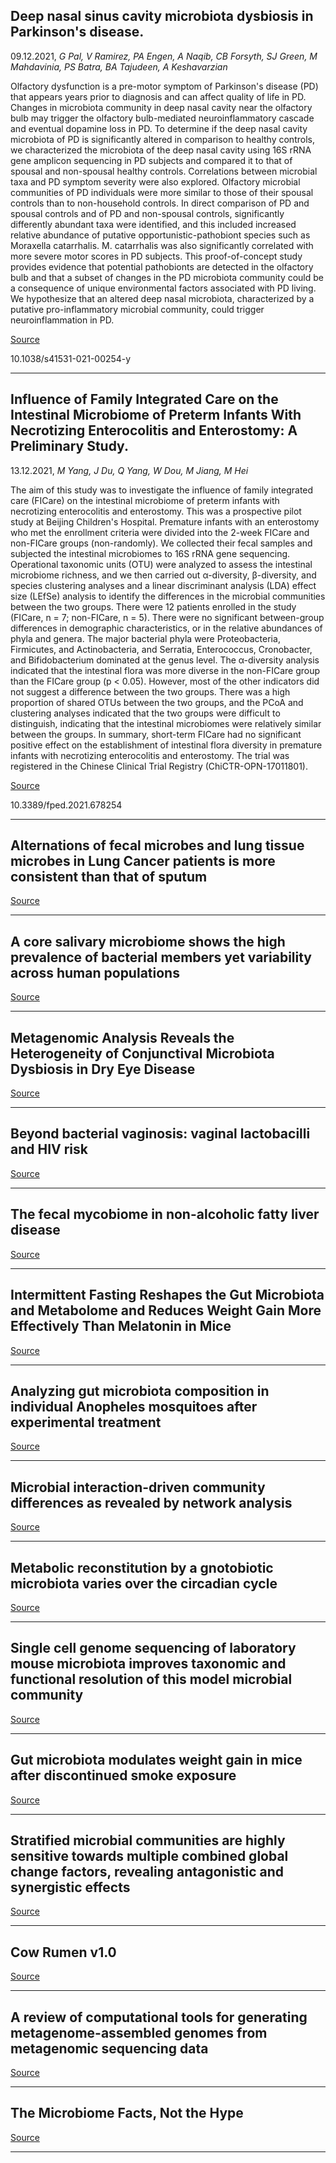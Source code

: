 ## Deep nasal sinus cavity microbiota dysbiosis in Parkinson's disease.
 09.12.2021, _G Pal, V Ramirez, PA Engen, A Naqib, CB Forsyth, SJ Green, M Mahdavinia, PS Batra, BA Tajudeen, A Keshavarzian_


Olfactory dysfunction is a pre-motor symptom of Parkinson's disease (PD) that appears years prior to diagnosis and can affect quality of life in PD. Changes in microbiota community in deep nasal cavity near the olfactory bulb may trigger the olfactory bulb-mediated neuroinflammatory cascade and eventual dopamine loss in PD. To determine if the deep nasal cavity microbiota of PD is significantly altered in comparison to healthy controls, we characterized the microbiota of the deep nasal cavity using 16S rRNA gene amplicon sequencing in PD subjects and compared it to that of spousal and non-spousal healthy controls. Correlations between microbial taxa and PD symptom severity were also explored. Olfactory microbial communities of PD individuals were more similar to those of their spousal controls than to non-household controls. In direct comparison of PD and spousal controls and of PD and non-spousal controls, significantly differently abundant taxa were identified, and this included increased relative abundance of putative opportunistic-pathobiont species such as Moraxella catarrhalis. M. catarrhalis was also significantly correlated with more severe motor scores in PD subjects. This proof-of-concept study provides evidence that potential pathobionts are detected in the olfactory bulb and that a subset of changes in the PD microbiota community could be a consequence of unique environmental factors associated with PD living. We hypothesize that an altered deep nasal microbiota, characterized by a putative pro-inflammatory microbial community, could trigger neuroinflammation in PD.

[Source](https://www.nature.com/articles/s41531-021-00254-y)

10.1038/s41531-021-00254-y

---

## Influence of Family Integrated Care on the Intestinal Microbiome of Preterm Infants With Necrotizing Enterocolitis and Enterostomy: A Preliminary Study.
 13.12.2021, _M Yang, J Du, Q Yang, W Dou, M Jiang, M Hei_


The aim of this study was to investigate the influence of family integrated care (FICare) on the intestinal microbiome of preterm infants with necrotizing enterocolitis and enterostomy. This was a prospective pilot study at Beijing Children's Hospital. Premature infants with an enterostomy who met the enrollment criteria were divided into the 2-week FICare and non-FICare groups (non-randomly). We collected their fecal samples and subjected the intestinal microbiomes to 16S rRNA gene sequencing. Operational taxonomic units (OTU) were analyzed to assess the intestinal microbiome richness, and we then carried out α-diversity, β-diversity, and species clustering analyses and a linear discriminant analysis (LDA) effect size (LEfSe) analysis to identify the differences in the microbial communities between the two groups. There were 12 patients enrolled in the study (FICare, n = 7; non-FICare, n = 5). There were no significant between-group differences in demographic characteristics, or in the relative abundances of phyla and genera. The major bacterial phyla were Proteobacteria, Firmicutes, and Actinobacteria, and Serratia, Enterococcus, Cronobacter, and Bifidobacterium dominated at the genus level. The α-diversity analysis indicated that the intestinal flora was more diverse in the non-FICare group than the FICare group (p &lt; 0.05). However, most of the other indicators did not suggest a difference between the two groups. There was a high proportion of shared OTUs between the two groups, and the PCoA and clustering analyses indicated that the two groups were difficult to distinguish, indicating that the intestinal microbiomes were relatively similar between the groups. In summary, short-term FICare had no significant positive effect on the establishment of intestinal flora diversity in premature infants with necrotizing enterocolitis and enterostomy. The trial was registered in the Chinese Clinical Trial Registry (ChiCTR-OPN-17011801).

[Source](https://www.frontiersin.org/articles/10.3389/fped.2021.678254/full)

10.3389/fped.2021.678254

---

## Alternations of fecal microbes and lung tissue microbes in Lung Cancer patients is more consistent than that of sputum

[Source](https://www.biorxiv.org/content/10.1101/2021.12.13.472428v1.abstract)

---

## A core salivary microbiome shows the high prevalence of bacterial members yet variability across human populations

[Source](https://www.biorxiv.org/content/10.1101/2021.12.13.471511v1.abstract)

---

## Metagenomic Analysis Reveals the Heterogeneity of Conjunctival Microbiota Dysbiosis in Dry Eye Disease

[Source](https://www.frontiersin.org/articles/10.3389/fcell.2021.731867/full)

---

## Beyond bacterial vaginosis: vaginal lactobacilli and HIV risk

[Source](https://microbiomejournal.biomedcentral.com/articles/10.1186/s40168-021-01183-x)

---

## The fecal mycobiome in non-alcoholic fatty liver disease

[Source](https://www.sciencedirect.com/science/article/abs/pii/S0168827821022388)

---

## Intermittent Fasting Reshapes the Gut Microbiota and Metabolome and Reduces Weight Gain More Effectively Than Melatonin in Mice

[Source](https://www.frontiersin.org/articles/10.3389/fnut.2021.784681/full)

---

## Analyzing gut microbiota composition in individual Anopheles mosquitoes after experimental treatment

[Source](https://www.sciencedirect.com/science/article/pii/S2589004221013870)

---

## Microbial interaction-driven community differences as revealed by network analysis

[Source](https://www.sciencedirect.com/science/article/pii/S2001037021004578)

---

## Metabolic reconstitution by a gnotobiotic microbiota varies over the circadian cycle

[Source](https://www.biorxiv.org/content/10.1101/2021.09.08.456534v3.abstract)

---

## Single cell genome sequencing of laboratory mouse microbiota improves taxonomic and functional resolution of this model microbial community

[Source](https://www.biorxiv.org/content/10.1101/2021.12.13.472402v1.abstract)

---

## Gut microbiota modulates weight gain in mice after discontinued smoke exposure

[Source](https://www.nature.com/articles/s41586-021-04194-8)

---

## Stratified microbial communities are highly sensitive towards multiple combined global change factors, revealing antagonistic and synergistic effects

[Source](https://www.biorxiv.org/content/10.1101/2021.12.13.472339v1.abstract)

---

## Cow Rumen v1.0

[Source](https://www.ebi.ac.uk/metagenomics/genome-catalogues/cow-rumen-v1-0)

---

## A review of computational tools for generating metagenome-assembled genomes from metagenomic sequencing data

[Source](https://www.sciencedirect.com/science/article/pii/S2001037021004931)

---

## The Microbiome Facts, Not the Hype

[Source](https://twitter.com/bykriscampbell/status/1470985237244960770)

---

